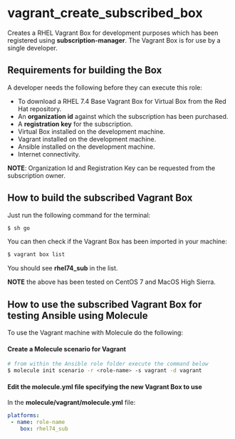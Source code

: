 # vagrant_create_subscribed_box

Creates a RHEL Vagrant Box for development purposes which has been registered using **subscription-manager**.
The Vagrant Box is for use by a single developer.

## Requirements for building the Box

A developer needs the following before they can execute this role:

- To download a RHEL 7.4 Base Vagrant Box for Virtual Box from the Red Hat repository.
- An **organization id** against which the subscription has been purchased.
- A **registration key** for the subscription.
- Virtual Box installed on the development machine.
- Vagrant installed on the development machine.
- Ansible installed on the development machine.
- Internet connectivity.

**NOTE**: Organization Id and Registration Key can be requested from the subscription owner.

## How to build the subscribed Vagrant Box

Just run the following command for the terminal:

```bash
$ sh go
```

You can then check if the Vagrant Box has been imported in your machine:

```bash
$ vagrant box list
```
You should see **rhel74_sub** in the list.

**NOTE** the above has been tested on CentOS 7 and MacOS High Sierra.

## How to use the subscribed Vagrant Box for testing Ansible using Molecule

To use the Vagrant machine with Molecule do the following:

#### Create a Molecule scenario for Vagrant

 ```bash
 # from within the Ansible role folder execute the command below
 $ molecule init scenario -r <role-name> -s vagrant -d vagrant
 ```

#### Edit the molecule.yml file specifying the new Vagrant Box to use

In the **molecule/vagrant/molecule.yml** file:

 ```yaml
platforms:
  - name: role-name
     box: rhel74_sub
 ```
